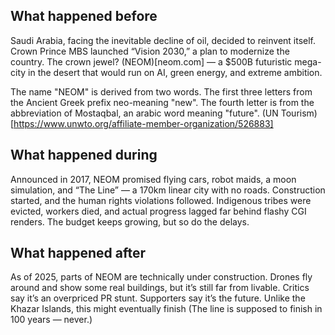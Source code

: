 ## What happened before

Saudi Arabia, facing the inevitable decline of oil, decided to reinvent itself. Crown Prince MBS launched “Vision 2030,” a plan to modernize the country. The crown jewel? (NEOM)[neom.com] — a $500B futuristic mega-city in the desert that would run on AI, green energy, and extreme ambition.

The name "NEOM" is derived from two words. The first three letters from the Ancient Greek prefix neo-meaning "new". The fourth letter is from the abbreviation of Mostaqbal, an arabic word meaning "future". (UN Tourism)[https://www.unwto.org/affiliate-member-organization/526883]

## What happened during

Announced in 2017, NEOM promised flying cars, robot maids, a moon simulation, and “The Line” — a 170km linear city with no roads. Construction started, and the human rights violations followed. Indigenous tribes were evicted, workers died, and actual progress lagged far behind flashy CGI renders. The budget keeps growing, but so do the delays.

## What happened after

As of 2025, parts of NEOM are technically under construction. Drones fly around and show some real buildings, but it’s still far from livable. Critics say it’s an overpriced PR stunt. Supporters say it’s the future. Unlike the Khazar Islands, this might eventually finish (The line is supposed to finish in 100 years — never.) 
